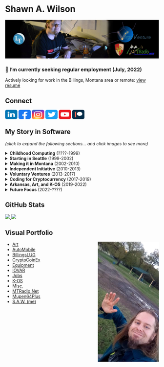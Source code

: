 # Shawn A. Wilson

[![Banner](https://github.com/lannocc/lannocc/raw/main/banner.png)](https://github.com/lannocc)

### 👯 I’m currently seeking regular employment (July, 2022)

Actively looking for work in the Billings, Montana area or remote: [view résumé](https://github.com/lannocc/lannocc/blob/main/resume-lannocc-billings2022.pdf)


## Connect

<a title="lannocc on LinkedIn" href="https://linkedin.com/in/lannocc" target="blank"><img align="center" src="https://github.com/edent/SuperTinyIcons/raw/master/images/svg/linkedin.svg" height="30" width="40" /></a>
<a title="lannocc on Facebook" href="https://facebook.com/lannocc" target="blank"><img align="center" src="https://github.com/edent/SuperTinyIcons/raw/master/images/svg/facebook.svg" height="30" width="40" /></a>
<a title="lannocc on Instagram" href="https://instagram.com/lannocc" target="blank"><img align="center" src="https://github.com/edent/SuperTinyIcons/raw/master/images/svg/instagram.svg" height="30" width="40" /></a>
<a title="lannocc on Twitter" href="https://twitter.com/lannocc" target="blank"><img align="center" src="https://github.com/edent/SuperTinyIcons/raw/master/images/svg/twitter.svg" height="30" width="40" /></a>
<a title="lannocc on YouTube" href="https://youtube.com/lannocc" target="blank"><img align="center" src="https://github.com/edent/SuperTinyIcons/raw/master/images/svg/youtube.svg" height="30" width="40" /></a>
<a title="lannocc on Patreon" href="https://patreon.com/lannocc" target="blank"><img align="center" src="https://github.com/edent/SuperTinyIcons/raw/master/images/svg/patreon.svg" height="30" width="40" /></a>


## My Story in Software

*(click to expand the following sections... and click images to see more)*


<details>
<summary><b>Childhood Computing</b> (????-1999)</summary>

#### BASIC Beginnings
<a title="View Equipment" href="https://github.com/lannocc/lannocc/blob/main/equipment/README.md"><img align="right" src="https://github.com/lannocc/lannocc/raw/main/equipment/2021-01-06(5).jpg" width="200"></a>
TRS-80, Commodore 64, Atari 520 ST... these are the machines of my childhood. Even for the time, they were by no means modern. I remember drooling over 386 and 486 computers when I spied them in a store-front window, but I knew we couldn't afford them. Even though plenty of games existed, that's not what was included in the hand-me-down tech that I was still gracious to receive. What was included were manuals, lots of manuals. So if this 10-year-old boy was going find anything interesting to do with these computers, he was going to have to write it himself! That's when I learned BASIC and thus began what was to be a life-long interest in programming.

#### Jump into Java
Sometime during my freshman and sophomore years of high school, I took two programming courses at the local junior college. Although these were just intoroductory classes, they finally exposed me to some "real" programming languages: C and C++. I excelled during class but they left me wanting more. When I was 15 or 16, that time when most teenagers are busy earning their driver's license and procuring a car, I bought a computer instead. That is, I ordered it piecemeal from about 10 different companies straight out of Computer Shopper magazine. And it worked! Finally, I had a "modern" machine: Cyrix P200+ CPU and 32MB RAM.

Fresh from the programming classes and with a decent computer, it was time to dig in. Just one problem: I couldn't afford the sorts of tools we used in class (Boreland C compiler). Anyways, there was this new language similar to C++ I was hearing about -- Java. It was getting a lot of buzz and I wanted to make my own web page applet. So I got the book: "Teach Yourself Java in 24 Hours." That single source (tools included!) was all I needed to jump into Java 1.0 programming... and set me on a course of work for the next decade and beyond!
</details>


<details>
<summary><b>Starting in Seattle</b> (1999-2002)</summary>

#### University of Washington
<p>
<a title="View Jobs" href="https://github.com/lannocc/lannocc/blob/main/jobs/README.md"><img align="right" src="https://github.com/lannocc/lannocc/raw/main/jobs/uw.jpg" width="200"></a>
My junior and senior high school years were spent almost entirely at the local community college, thanks to Washington State's "Running Start" program which covered the tuition. However, after graduating in 1999 I did have a small amount of money, enough to cover first year at university, so I applied and was accepted to University of Washington.
</p>
<p>
<a title="View Jobs" href="https://github.com/lannocc/lannocc/blob/main/jobs/README.md"><img align="right" src="https://github.com/lannocc/lannocc/raw/main/jobs/uw-marygates.jpg" width="200"></a>
Shortly after beginning studies at U.W. in the fall of '99, I took an on-campus student job with the university's Computing & Communications department. Though starting in a junior technical support position, I soon moved up to providing account support to university staff. It was during this time I met some amazing people and was there during the grand opening of Mary Gates Hall (presented by Bill Gates) -- our new workplace. At U.W. was also where I was first introduced to Unix systems, and after installing Red Hat Linux 6 on my own computer and joining the local Linux User's Group, I was hooked!
</p>

#### HCM International and Meta4: From Lake Washington to Madrid
<p>
It was after my first year at university that I was faced with a difficult choice: stay in school and go into debt, or attempt to get that ideal job which was the main reason I was in school, but without finishing first. I did the latter in October, 2000 when I was hired on at HCM (Human Capital Management) as their youngest ever hire!
</p>
<p>
<a title="View Jobs" href="https://github.com/lannocc/lannocc/blob/main/jobs/README.md"><img align="right" src="https://github.com/lannocc/lannocc/raw/main/jobs/hcm.gif"></a>
HCM was a great place to work, in the beautiful Leschi Park area of Seattle right on the shore of Lake Washington. Specializing in HR software for Fortune 500 companies, we built tools for things like employee satisfaction surveys and complete benefits management. As an international organization, I performed work on defining and coding standards for localization (language, dates, currency, etc.) of our web services.
</p>
<p>
<a title="View Jobs" href="https://github.com/lannocc/lannocc/blob/main/jobs/README.md"><img align="right" src="https://github.com/lannocc/lannocc/raw/main/jobs/meta4.jpg" width="200"></a>
When HCM partnered with a Spanish company called Meta4, we began to use some of their tools including a JSP tag library. Unfortunately, problems were found in the implementation which we were unable to get resolution on until I identified the root causes by working through the decompiled output of the provided Java classes. This work was vital to our production and significant enough that HCM flew myself and one other developer out to Madrid for two weeks so that we could advise and oversee the solution to our satisfaction. What an amazing experience for 19-year-old me!
</p>
</details>


<details>
<summary><b>Making it in Montana</b> (2002-2010)</summary>

#### ATM Express
<p>
<a title="View Jobs" href="https://github.com/lannocc/lannocc/blob/main/jobs/README.md"><img align="right" src="https://github.com/lannocc/lannocc/raw/main/jobs/atmr.gif"></a>
It was early 2002 and HCM was struggling to keep us paid on time, apparently just one of many victims succumbing to the after-effects of the dot-com bubble. But thanks to my membership on the SeaJUG (Seattle Java User's Group) mailing list, I was pointed in a new direction: a company called ATM Express in Billings, Montana was hiring. ATM Express had recently transitioned from ASP to a Java-based MVC framework for their ATMReports.com web offering and were seeking to add another developer to their team. I had nothing holding me back in Seattle so they flew me out for an interview and weekend stay in Montana and I immediately fell in love with the place.
</p>
<p>
<a title="View Jobs" href="https://github.com/lannocc/lannocc/blob/main/jobs/README.md"><img align="right" src="https://github.com/lannocc/lannocc/raw/main/jobs/inc500.jpg" width="200"><img align="right" src="https://github.com/lannocc/lannocc/raw/main/jobs/atme.png"></a>
At ATM Express I was able to work through some real challenges and grow as a developer. We were recognized two years in a row by Inc. 500 as the largest privately-held ATM distributor in the U.S. At the time, the organization was small enough that I worked on all areas of our software: from core MVC framework, data modeling, web-based reporting and step-by-step wizards, to direct client-server data feeds with financial institutions and ATM event messaging encapsulation.
</p>

#### Payment Alliance
<p>
<a title="View Jobs" href="https://github.com/lannocc/lannocc/blob/main/jobs/README.md"><img align="right" src="https://github.com/lannocc/lannocc/raw/main/jobs/pai.gif"></a>
My work at ATM Express was long term and satisfying, so when we merged with a company called Payment Alliance I played a significant role bringing the two sides of the business (ATM and bankcard/point-of-sale) together into a single cohesive web platform. This started with a week spent in West Palm Beach, Florida gathering requirements for PAI's side of the business and culminated with the development of a new internal event-driven billing system following standard double-entry general accounting principles and PCI compliance. I ultimately left once the major tasks of merging were completed in order to pursue my own business interests but continued to do work for PAI for a couple more years as an independent contractor.
</p>
<p>
In April, 2021, <a href="https://github.com/lannocc/lannocc/blob/main/jobs/Brink%E2%80%99s%20Acquires%20Largest%20Privately%20Owned%20Provider%20of%20ATM%20Services%20in%20the%20U.S..pdf">PAI was acquired by Brink's for $213 million</a>.
</p>
</details>


<details>
<summary><b>Independent Initiative</b> (2010-2013)</summary>

#### Billings Linux Users Group
(details soon)
<a title="Play Video" href="https://user-images.githubusercontent.com/11672586/179314377-f9d87440-a702-478e-928f-e2ec55e388ec.mp4"><img src="https://github.com/lannocc/lannocc/raw/main/blug/LANNOCC-BLUG-KULR8.png"></a>

#### A Web Development Platform
(details soon)
<a title="IOVAR Web Platform and Shell" href="https://github.com/lannocc/iovar">
  <img align="center" src="https://github-readme-stats.vercel.app/api/pin/?username=lannocc&repo=iovar">
</a>
</details>


<details>
<summary><b>Voluntary Ventures</b> (2013-2017)</summary>

#### Arduinos with Alpha Griffin
(details soon)
<a title="Play Video" href="https://youtu.be/aZwKoMAQq0c"><img src="https://github.com/lannocc/lannocc/raw/main/automobile/AlphaGriffin-AutoMobile-MTP.png"></a>

#### MTRadio.Net Internet Broadcasting
(details soon)

#### Tying it Together with Virgo Venture
(details soon)
<img title="Virgin Almanac" src="https://github.com/lannocc/lannocc/raw/main/virgin_almanac.png">
</details>


<details>
<summary><b>Coding for Cryptocurrency</b> (2017-2019)</summary>

#### CryptoCoinEx
(details soon)

#### Aventus Audit
(details soon)

#### Tokens on Bitcoin Cash
(details soon)
<a title="Tokens for Bitcoin Cash" href="https://github.com/AlphaGriffin/orbit">
  <img align="center" src="https://github-readme-stats.vercel.app/api/pin/?username=AlphaGriffin&repo=orbit">
</a>
</details>


<details>
  <summary><b>Arkansas, Art, and K-OS</b> (2019-2022)</summary>
  <a title="See all Art" href="https://github.com/lannocc/lannocc/blob/main/art/README.md">
    <img title="k5" src="https://github.com/lannocc/lannocc/raw/main/art/k5.png">
    <img title="k4" src="https://github.com/lannocc/lannocc/raw/main/art/k4.png" width="27%">
    <img title="k3" src="https://github.com/lannocc/lannocc/raw/main/art/k3.png" width="40%">
    <img title="k7" src="https://github.com/lannocc/lannocc/raw/main/art/k7.png" width="30%">
  </a>
</details>


<details>
  <summary><b>Future Focus</b> (2022-????)</summary>
  
I am actively looking for work in the Billings, Montana area or remote: [view résumé](https://github.com/lannocc/lannocc/blob/main/resume-lannocc-billings2022.pdf)

</details>


## GitHub Stats

<a href="https://github.com/lannocc?tab=repositories">
  <img src="https://github-readme-stats.vercel.app/api/top-langs/?username=lannocc&langs_count=6&layout=compact&exclude_repo=bitcoin-abc" width="44%">
  <img src="https://github-readme-stats.vercel.app/api?username=lannocc&show_icons=true&theme=moltack&include_all_commits=true&count_private=true" width="53%">
</a>

<!-- [![trophy](https://github-profile-trophy.vercel.app/?username=lannocc&theme=matrix&columns=-1)](https://github.com/lannocc) -->

<!-- [![View Counter](https://komarev.com/ghpvc/?username=lannocc&color=blueviolet)](https://github.com/lannocc) -->


## Visual Portfolio

<img src="https://github.com/lannocc/lannocc/raw/main/me/received_685931809239101.jpeg" align="right" width="200">

- [Art](https://github.com/lannocc/lannocc/blob/main/art/README.md)
- [AutoMobile](https://github.com/lannocc/lannocc/blob/main/automobile/README.md)
- [BillingsLUG](https://github.com/lannocc/lannocc/blob/main/blug/README.md)
- [CryptoCoinEx](https://github.com/lannocc/lannocc/blob/main/cryptocoinex/README.md)
- [Equipment](https://github.com/lannocc/lannocc/blob/main/equipment/README.md)
- [IOVAR](https://github.com/lannocc/lannocc/blob/main/iovar/README.md)
- [Jobs](https://github.com/lannocc/lannocc/blob/main/jobs/README.md)
- [K-OS](https://github.com/lannocc/lannocc/blob/main/k-os/README.md)
- [Misc.](https://github.com/lannocc/lannocc/blob/main/misc/README.md)
- [MTRadio.Net](https://github.com/lannocc/lannocc/blob/main/mtradio/README.md)
- [Mupen64Plus](https://github.com/lannocc/lannocc/blob/main/mupen64plus/README.md)
- [S.A.W. (me)](https://github.com/lannocc/lannocc/blob/main/me/README.md)
